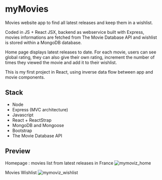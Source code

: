 # myMovies

Movies website app to find all latest releases and keep them in a wishlist.

Coded in JS + React JSX, backend as webservice built with Express, movies informations are fetched from The Movie Database API and wishlist is stored within a MongoDB database.

Home page displays latest releases to date.
For each movie, users can see global rating, they can also give their own rating, increment the number of times they viewed the movie and add it to their wishlist.

This is my first project in React, using inverse data flow between app and movie components.

## Stack

- Node
- Express (MVC architecture)
- Javascript
- React + ReactStrap
- MongoDB and Mongoose
- Bootstrap
- The Movie Database API

## Preview

Homepage : movies list from latest releases in France
![mymoviz_home](https://user-images.githubusercontent.com/99024395/191018463-f309945d-0c4d-423f-8286-fb60d442c9b3.jpg)


Movies Wishlist 
![mymoviz_wishlist](https://user-images.githubusercontent.com/99024395/191018537-48a3cfef-af46-4a41-b9a1-0959e7d4fbd1.jpg)
